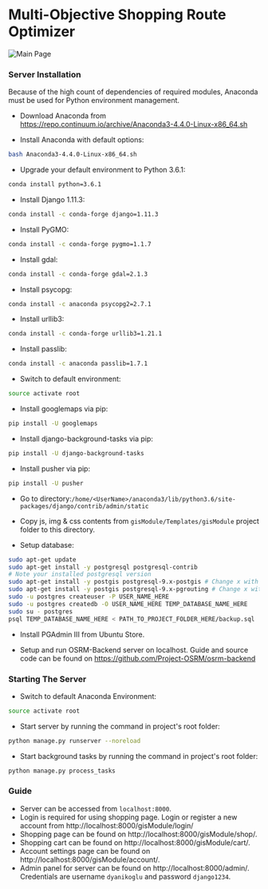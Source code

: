 # Multi-Objective Shopping Route Optimizer

![Main Page](https://i.hizliresim.com/N1GbVO.png)

### Server Installation

Because of the high count of dependencies of required modules, Anaconda must be used for Python environment management.

- Download Anaconda from https://repo.continuum.io/archive/Anaconda3-4.4.0-Linux-x86_64.sh

- Install Anaconda with default options:
```sh
bash Anaconda3-4.4.0-Linux-x86_64.sh
```
- Upgrade your default environment to Python 3.6.1:
```sh
conda install python=3.6.1
```
- Install Django 1.11.3:
```sh
conda install -c conda-forge django=1.11.3
```
- Install PyGMO:
```sh
conda install -c conda-forge pygmo=1.1.7
```
- Install gdal:
```sh
conda install -c conda-forge gdal=2.1.3
```
- Install psycopg:
```sh
conda install -c anaconda psycopg2=2.7.1
```
- Install urllib3:
```sh
conda install -c conda-forge urllib3=1.21.1
```
- Install passlib:
```sh
conda install -c anaconda passlib=1.7.1
```
- Switch to default environment:
```sh
source activate root
```
- Install googlemaps via pip:
```sh
pip install -U googlemaps
```
- Install django-background-tasks via pip:
```sh
pip install -U django-background-tasks
```

- Install pusher via pip:
```sh
pip install -U pusher
```

- Go to directory:`/home/<UserName>/anaconda3/lib/python3.6/site-packages/django/contrib/admin/static`

- Copy js, img & css contents from `gisModule/Templates/gisModule` project folder to this directory.

- Setup database:
```sh
sudo apt-get update
sudo apt-get install -y postgresql postgresql-contrib
# Note your installed postgresql version
sudo apt-get install -y postgis postgresql-9.x-postgis # Change x with your postgresql version
sudo apt-get install -y postgis postgresql-9.x-pgrouting # Change x with your postgresql version
sudo -u postgres createuser -P USER_NAME_HERE
sudo -u postgres createdb -O USER_NAME_HERE TEMP_DATABASE_NAME_HERE
sudo su - postgres
psql TEMP_DATABASE_NAME_HERE < PATH_TO_PROJECT_FOLDER_HERE/backup.sql
```
- Install PGAdmin III from Ubuntu Store.

- Setup and run OSRM-Backend server on localhost. Guide and source code can be found on https://github.com/Project-OSRM/osrm-backend

### Starting The Server

- Switch to default Anaconda Environment:
```sh
source activate root
```
- Start server by running the command in project's root folder:
```sh
python manage.py runserver --noreload
```
- Start background tasks by running the command in project's root folder:
```sh
python manage.py process_tasks
```

### Guide

- Server can be accessed from `localhost:8000`.
- Login is required for using shopping page. Login or register a new account from http://localhost:8000/gisModule/login/ 
- Shopping page can be found on http://localhost:8000/gisModule/shop/.
- Shopping cart can be found on http://localhost:8000/gisModule/cart/.
- Account settings page can be found on http://localhost:8000/gisModule/account/.
- Admin panel for server can be found on http://localhost:8000/admin/. Credentials are username `dyanikoglu` and password `django1234`.
